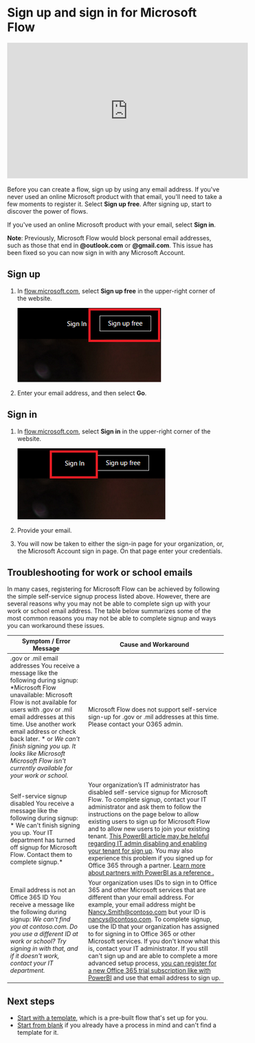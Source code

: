 <properties
    pageTitle="Sign up and sign in | Microsoft Flow"
    description="Sign up and sign in to Microsoft Flow, and troubleshoot issues with this process."
    services=""
    suite="flow"
    documentationCenter="na"
    authors="anjlic"
    manager="erikre"
    editor=""
    tags=""/>

<tags
   ms.service="flow"
   ms.devlang="na"
   ms.topic="article"
   ms.tgt_pltfrm="na"
   ms.workload="na"
   ms.date="08/08/2016"
   ms.author="anjlic"/>

# Sign up and sign in for Microsoft Flow #

<iframe width="560" height="315" src="https://www.youtube.com/embed/cRkmSZrctLc?list=PL8nfc9haGeb55I9wL9QnWyHp3ctU2_ThF" frameborder="0" allowfullscreen></iframe>

Before you can create a flow, sign up by using any email address. If you've never used an online Microsoft product with that email, you'll need to take a few moments to register it. Select **Sign up free**. After signing up, start to discover the power of flows.

If you've used an online Microsoft product with your email, select **Sign in**.

**Note**: Previously, Microsoft Flow would block personal email addresses, such as those that end in **@outlook.com** or **@gmail.com**. This issue has been fixed so you can now sign in with any Microsoft Account. 

## Sign up ##
1. In [flow.microsoft.com](https://flow.microsoft.com), select **Sign up free** in the upper-right corner of the website.

	![Sign-up link](./media/sign-up-sign-in/signup.png)

1. Enter your email address, and then select **Go**.

## Sign in ##
1. In [flow.microsoft.com](https://flow.microsoft.com), select **Sign in** in the upper-right corner of the website.

	![Sign-in link](./media/sign-up-sign-in/signin.png)

1. Provide your email.

1. You will now be taken to either the sign-in page for your organization, or, the Microsoft Account sign in page. On that page enter your credentials.

## Troubleshooting for work or school emails ##
In many cases, registering for Microsoft Flow can be achieved by following the simple self-service signup process listed above. However, there are several reasons why you may not be able to complete sign up with your work or school email address. The table below summarizes some of the most common reasons you may not be able to complete signup and ways you can workaround these issues.

| Symptom / Error Message | Cause and Workaround |
|  --------------------------------- | -------------------------------|
| .gov or .mil email addresses You receive a message like the following during signup:  *Microsoft Flow unavailable: Microsoft Flow is not available for users with .gov or .mil email addresses at this time. Use another work email address or check back later. * or *We can't finish signing you up. It looks like Microsoft Microsoft Flow isn't currently available for your work or school.* | Microsoft Flow does not support self-service sign-up for .gov or .mil addresses at this time. Please contact your O365 admin. |
| Self-service signup disabled You receive a message like the following during signup: * We can't finish signing you up. Your IT department has turned off signup for Microsoft Flow. Contact them to complete signup.*| Your organization’s IT administrator has disabled self-service signup for Microsoft Flow. To complete signup, contact your IT administrator and ask them to follow the instructions on the page below to allow existing users to sign up for Microsoft Flow and to allow new users to join your existing tenant. [This PowerBI article may be helpful regarding IT admin disabling and enabling your tenant for sign up](https://support.office.com/en-ca/article/Power-BI-in-your-Organization-d7941332-8aec-4e5e-87e8-92073ce73dc5#BKMK_HowCanIAllowO365Tenant). You may also experience this problem if you signed up for Office 365 through a partner. [Learn more about partners with PowerBI as a reference .](https://powerbi.microsoft.com/en-us/documentation/powerbi-admin-syndication-partner/)  |
| Email address is not an Office 365 ID You receive a message like the following during signup: *We can't find you at contoso.com.  Do you use a different ID at work or school? Try signing in with that, and if it doesn't work, contact your IT department.* | Your organization uses IDs to sign in to Office 365 and other Microsoft services that are different than your email address.  For example, your email address might be Nancy.Smith@contoso.com but your ID is nancys@contoso.com. To complete signup, use the ID that your organization has assigned to for signing in to Office 365 or other Microsoft services.  If you don't know what this is, contact your IT administrator. If you still can't sign up and are able to complete a more advanced setup process, [you can register for a new Office 365 trial subscription like with PowerBI](https://powerbi.microsoft.com/en-us/documentation/powerbi-admin-signing-up-for-power-bi-with-a-new-office-365-trial/) and use that email address to sign up. |

## Next steps ##
- [Start with a template](get-started-logic-template.md), which is a pre-built flow that's set up for you.
- [Start from blank](get-started-logic-flow.md) if you already have a process in mind and can't find a template for it.
